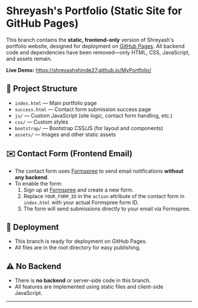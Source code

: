 # Shreyash's Portfolio (Static Site for GitHub Pages)

This branch contains the **static, frontend-only** version of Shreyash's portfolio website, designed for deployment on [GitHub Pages](https://pages.github.com/). All backend code and dependencies have been removed—only HTML, CSS, JavaScript, and assets remain.

**Live Demo:** https://shreyashshinde27.github.io/MyPortfolio/

## 📁 Project Structure

- `index.html` — Main portfolio page
- `success.html` — Contact form submission success page
- `js/` — Custom JavaScript (site logic, contact form handling, etc.)
- `css/` — Custom styles
- `bootstrap/` — Bootstrap CSS/JS (for layout and components)
- `assets/` — Images and other static assets

## ✉️ Contact Form (Frontend Email)
- The contact form uses [Formspree](https://formspree.io/) to send email notifications **without any backend**.
- To enable the form:
  1. Sign up at [Formspree](https://formspree.io/) and create a new form.
  2. Replace `YOUR_FORM_ID` in the `action` attribute of the contact form in `index.html` with your actual Formspree form ID.
  3. The form will send submissions directly to your email via Formspree.

## 🚀 Deployment
- This branch is ready for deployment on GitHub Pages.
- All files are in the root directory for easy publishing.

## ⚠️ No Backend
- There is **no backend** or server-side code in this branch.
- All features are implemented using static files and client-side JavaScript.

---

